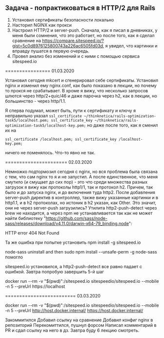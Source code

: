 ## Задача - попрактиковаться в HTTP/2 для Rails

1. Установил сертификаты безопасности локально
2. Насторил NGINX как прокси
3. Настроил HTTP/2 и server-push. Сначала, как я писал в дневниках, у меня были сомнения, что это работает, но после того, как я сделал сравнение на https://compare.sitespeed.io/?gist=5c0d8976125800743a226ac6505fd03d, я увидел, что картинки и вправду пушатся в первую очередь.
4. Провел анализ без изменений и с ними с помощью сервиса sitespeed.io

================
01.03.2020

Установил сегодня mkcert и сгенерировал себе сертификаты.
Установил nginx и изменил ему nginx.conf, как было показано в лекции, но почему то прокся не срабатывает. В хроме я вижу, что несколько запросов шлются через http/2+quic/46 и даже парочка через h2, как в лекции, но большинство - через http/1.1.

Я сперва подумал, может быть, пути к сертификату и ключу я неправильно указал
`ssl_certificate ~/thinknetica/rails-optimization-task5/localhost.pem; ssl_certificate_key ~/thinknetica/rails-optimization-task5/localhost-key.pem;`
но даже после того, как я сменил их на

`ssl_certificate /localhost.pem; ssl_certificate_key /localhost-key.pem;`

ничего не поменялось. Что-то явно не так.

======================
02.03.2020

Немножко подтормозил сегодня с nginx, но вся проблема была связана с тем, что сам nginx то я и не запустил. А после единственное, что меня смутило (и смущает до сих пор) - это что среди множества разных загрузок я вижу как протоколы http1/1, так и протокол h2. Причем, так было и до запуска nginx, и до включения туда http2. После добавления server-push директив в контроллер, также вижу указанные картинки и в http1.1, и в h2 протоколах, но истоник в h2 указан, как Other. Это значит, они не через server-push загрузились? Утилита http2-push-detect через brew не находится, а через npm не устанавливается так как не может найти библиотеку "https://github.com/sass/node-sass/releases/download/v4.11.0/darwin-x64-79_binding.node":

HTTP error 404 Not Found

Та же ошибка при попытке установить npm install -g sitespeed.io

node-sass uninstall and then
sudo npm install --unsafe-perm -g node-sass
помогло

sitespeed.io установился, а http2-push-detect все равно падает с ошибкой. Завтра попробую завершить 5-й шаг

docker run --rm -v "\$(pwd)":/sitespeed.io sitespeedio/sitespeed.io --mobile -n 5 --preUrl https://localhost

=========================
03.03.2020

docker run --rm -v "\$(pwd)":/sitespeed.io sitespeedio/sitespeed.io --mobile -n 5 --preUrl http://host.docker.internal/ https://host.docker.internal/

Закоммитился
Добавил ссылку на сравнение
Добавил конфиг nginx в репозиторий
Перекомиттился, пушнул форсом
Написал комментарий в PR и сдал ссылку на него в дз.
Завтра буду 6 лекцию смотреть.
